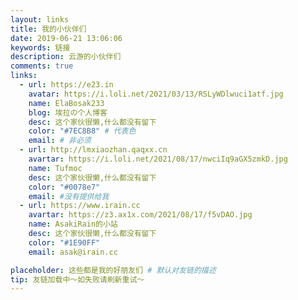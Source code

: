 ```yaml
---
layout: links
title: 我的小伙伴们
date: 2019-06-21 13:06:06
keywords: 链接
description: 云游的小伙伴们
comments: true
links:
  - url: https://e23.in
    avatar: https://i.loli.net/2021/03/13/RSLyWDlwuci1atf.jpg
    name: ElaBosak233
    blog: 埃拉の个人博客
    desc: 这个家伙很懒,什么都没有留下
    color: "#7EC8B8" # 代表色
    email: # 非必须 
  - url: http://lmxiaozhan.qaqxx.cn
    avartar: https://i.loli.net/2021/08/17/nwciIq9aGX5zmkD.jpg
    name: Tufmoc
    desc: 这个家伙很懒,什么都没有留下
    color: "#0078e7"
    email: #没有提供给我
  - url: https://www.irain.cc
    avartar: https://z3.ax1x.com/2021/08/17/f5vDAO.jpg
    name: AsakiRain的小站
    desc: 这个家伙很懒,什么都没有留下
    color: "#1E90FF"
    email: asak@irain.cc

placeholder: 这些都是我的好朋友们 # 默认对友链的描述
tip: 友链加载中～如失败请刷新重试～
---
```

